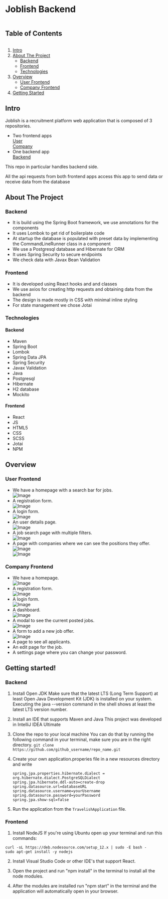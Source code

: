 <!-- TABLE OF CONTENTS -->

# Joblish Backend

<summary><h2 style="display: inline-block">Table of Contents</h2></summary>
<ol>
<li>
    <a href="#intro">Intro</a>
</li>
<li>
    <a href="#about-the-project">About The Project</a>
    <ul>
        <li><a href="#backend">Backend</a></li>
    </ul>
    <ul>
        <li><a href="#frontend">Frontend</a></li>
    </ul>
    <ul>
        <li><a href="#technologies">Technologies</a></li>
    </ul>
</li>
<li>
    <a href="#overview">Overview</a>
    <ul>
        <li><a href="#user-frontend">User Frontend</a></li>
        <li><a href="#company-frontend">Company Frontend</a></li>
    </ul>    
</li>
<li>
    <a href="#getting-started">Getting Started</a>
</li>
</ol>

## Intro
Joblish is a recruitment platform web application that is composed of 3 repositories.
- Two frontend apps</br>
  <a href="https://github.com/SabrinaStaicu/joblish-frontend">User</a></br>
  <a href="https://github.com/SabrinaStaicu/joblish-companies-frontend">Company</a></br>
- One backend app</br>
  <a href="https://github.com/SabrinaStaicu/joblish-backend">Backend</a></br>

This repo in particular handles backend side.

All the api requests from both frontend apps access this app to send data or receive data from the database

## About The Project
### Backend
- It is build using the Spring Boot framework, we use annotations for the components
- It uses Lombok to get rid of boilerplate code 
- At startup the database is populated with preset data by implementing the CommandLineRunner class in a component
- We use a Postgresql database and Hibernate for ORM
- It uses Spring Security to secure endpoints
- We check data with Javax Bean Validation
### Frontend
- It is developed using React hooks and and classes
- We use axios for creating http requests and obtaining data from the backend
- The design is made mostly in CSS with minimal inline styling
- For state management we chose Jotai

### Technologies
#### Backend
- Maven
- Spring Boot
- Lombok
- Spring Data JPA
- Spring Security
- Javax Validation
- Java
- Postgresql
- Hibernate
- H2 database
- Mockito
#### Frontend
- React
- JS
- HTML5
- CSS
- SCSS
- Jotai
- NPM

## Overview
### User Frontend
- We have a homepage with a search bar for jobs. <br/>
  ![Image](https://i.imgur.com/WG5n6oV.png)<br/>
- A registration form.<br/>
  ![Image](https://i.imgur.com/jkY0eWx.png)<br/>
- A login form.<br/>
  ![Image](https://i.imgur.com/yrQ39Ct.png)<br/>
- An user details page.<br/>
  ![Image](https://i.imgur.com/RSxM8oG.png)<br/>
- A job search page with multiple filters.<br/>
  ![Image](https://i.imgur.com/DYsohWy.png)<br/>
- A page with companies where we can see the positions they offer.<br/>
  ![Image](https://i.imgur.com/81dHULt.png)<br/>
  ![Image](https://i.imgur.com/9AApfRn.png)<br/>
  
### Company Frontend
- We have a homepage.<br/>
![Image](https://i.imgur.com/Nw4uuQM.png)<br/>
- A registration form.<br/>
![Image](https://i.imgur.com/Mrr3SIm.png)<br/>
- A login form.<br/>
![Image](https://i.imgur.com/upi1eIk.png)<br/>
- A dashboard.<br/>
![Image](https://i.imgur.com/72Mpkej.png)<br/>
- A modal to see the current posted jobs.<br/>
![Image](https://i.imgur.com/xA32arI.png)<br/>
- A form to add a new job offer.<br/>
![Image](https://i.imgur.com/IdedOrb.png)<br/>
- A page to see all applicants.<br/>
- An edit page for the job.<br/>
- A settings page where you can change your password.<br/>

<!-- GETTING STARTED -->

## Getting started!

### Backend
1. Install Open JDK
Make sure that the latest LTS (Long Term Support) at least Open Java Development Kit (JDK) is installed on your system.
Executing the java --version command in the shell shows at least the latest LTS version number.

2. Install an IDE that supports Maven and Java
This project was developed in IntelliJ IDEA Ultimate

3. Clone the repo to your local machine
You can do that by running the following command in your terminal, make sure you are in the right directory.
```git clone https://github.com/github_username/repo_name.git```

4. Create your own application.properies file in a new resources directory and write
   ```
   spring.jpa.properties.hibernate.dialect = org.hibernate.dialect.PostgreSQLDialect
   spring.jpa.hibernate.ddl-auto=create-drop
   spring.datasource.url=databaseURL
   spring.datasource.username=yourUsername
   spring.datasource.password=yourPassword
   spring.jpa.show-sql=false
   ```

5. Run the application from the ```TravelishApplication``` file.

### Frontend 
1. Install NodeJS
If you're using Ubuntu open up your terminal and run this commands:
```
curl -sL https://deb.nodesource.com/setup_12.x | sudo -E bash -
sudo apt-get install -y nodejs
```

2. Install Visual Studio Code or other IDE's that support React.

3. Open the project and run "npm install" in the terminal to install all the node modules.

4. After the modules are installed run "npm start" in the terminal and the application will automatically open in your browser.
